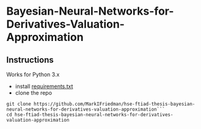 # Bayesian-Neural-Networks-for-Derivatives-Valuation-Approximation

## Instructions

Works for Python 3.x
* install [requirements.txt](https://github.com/MarkIFriedman/hse-ftiad-thesis-bayesian-neural-networks-for-derivatives-valuation-approximation/blob/main/requirements.txt)
* clone the repo

```
git clone https://github.com/MarkIFriedman/hse-ftiad-thesis-bayesian-neural-networks-for-derivatives-valuation-approximation```
cd hse-ftiad-thesis-bayesian-neural-networks-for-derivatives-valuation-approximation
```
